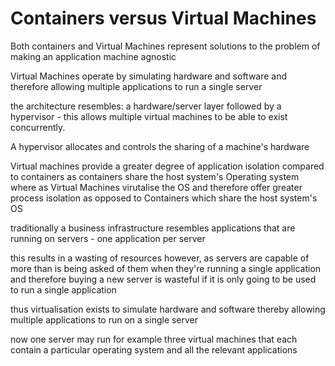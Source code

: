 # Containers versus Virtual Machines

Both containers and Virtual Machines represent solutions to the problem of making an application machine agnostic

Virtual Machines operate by simulating hardware and software and therefore allowing multiple applications to run a single server

the architecture resembles: a hardware/server layer followed by a hypervisor - this allows multiple virtual machines to be able to exist concurrently.

A hypervisor allocates and controls the sharing of a machine's hardware

Virtual machines provide a greater degree of application isolation compared to containers as containers share the host system's Operating system
where as Virtual Machines virutalise the OS and therefore offer greater process isolation as opposed to Containers which share the host system's OS

traditionally a business infrastructure resembles applications that are running on servers - one application per server 

this results in a wasting of resources however, as servers are capable of more than is being asked of them when they're running a single application and therefore buying a new server is wasteful if it is only going to be used to run a single application

thus virtualisation exists to simulate hardware and software thereby allowing multiple applications to run on a single server

now one server may run for example three virtual machines that each contain a particular operating system and all the relevant applications
